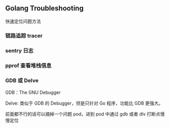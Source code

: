 ## Golang Troubleshooting
快速定位问题方法

### 链路追踪 tracer

### sentry 日志

### pprof 查看堆栈信息

### GDB 或 Delve
GDB：The GNU Debugger

Delve: 类似于 GDB 的 Debugger，但是只针对 Go 程序，功能比 GDB 更强大。

前面都不行的话可以摘掉一个问题 pod，进到 pod 中通过 gdb 或者 dlv 打断点慢慢定位
